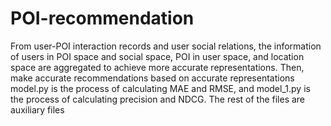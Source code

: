 # POI-recommendation
From user-POI interaction records and user social relations, the information of users in POI space and social space, POI in user space, and location space are aggregated to achieve more accurate representations. Then, make accurate recommendations based on accurate representations
model.py is the process of calculating MAE and RMSE, and model_1.py is the process of calculating precision and NDCG. The rest of the files are auxiliary files
